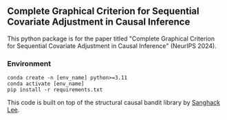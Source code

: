 ## Complete Graphical Criterion for Sequential Covariate Adjustment in Causal Inference

This python package is for the paper titled "Complete Graphical Criterion for Sequential Covariate Adjustment in Causal Inference" (NeurIPS 2024).


### Environment

```shell script
conda create -n [env_name] python>=3.11
conda activate [env_name]
pip install -r requirements.txt
```

This code is built on top of the structural causal bandit library by [Sanghack Lee](https://github.com/sanghack81/SCMMAB-NIPS2018).